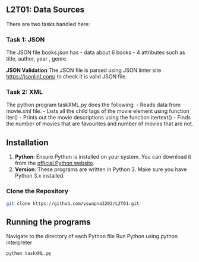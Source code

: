 ## L2T01: Data Sources ##

There are two tasks handled here:

### Task 1: JSON
The JSON file books.json has
    - data about 6 books
    - 4 attributes such as title, author, year , genre

**JSON Validation**
The JSON file is parsed using JSON linter site https://jsonlint.com/ to check it is valid JSON file.

### Task 2: XML
The python program taskXML.py does the following:
    - Reads data from movie.xml file. 
    - Lists all the child tags of the movie element using function iter()
    - Prints out the movie descriptions using the function itertext()
    - Finds the number of movies that are favourites and number of movies that are not.

## Installation
1. **Python**: Ensure Python is installed on your system. You can download it from the [official Python website](https://www.python.org/).
2. **Version**: These programs are written in Python 3. Make sure you have Python 3.x installed.

### Clone the Repository
```bash
git clone https://github.com/vswapna3202/L2T01.git  
```

## Running the programs <br>
Navigate to the directory of each Python file
Run Python using python interpreter
```
python taskXML.py